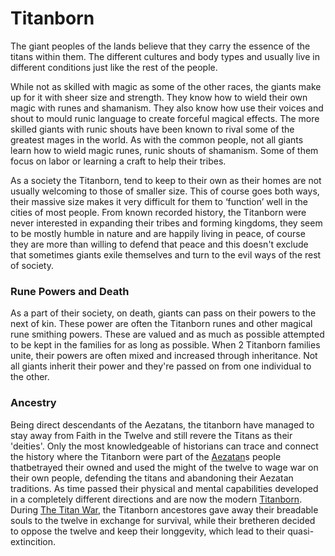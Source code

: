 # Titanborn

The giant  peoples of the lands believe that they carry the essence of the titans within them. The different cultures and body types and usually live in different conditions just like the rest of the people.

While not as skilled with magic as some of the other races, the giants make up for it with sheer size and strength. They know how to wield their own magic with runes and shamanism. They also know how use their voices and shout to mould runic language to create forceful magical effects. The more skilled giants with runic shouts have been known to rival some of the greatest mages in the world. As with the common people, not all giants learn how to wield magic runes, runic shouts of shamanism. Some of them focus on labor or learning a craft to help their tribes.

As a society the Titanborn, tend to keep to their own as their homes are not usually welcoming to those of smaller size. This of course goes both ways, their massive size makes it very  difficult for them to ‘function’ well in the cities of most people. From known recorded history, the Titanborn were never interested in expanding their tribes and forming kingdoms, they seem to be mostly humble in nature and are happily living in peace, of course they are more than willing to defend that peace and this doesn't exclude that sometimes giants exile themselves and turn to the evil ways of the rest of society.

### Rune Powers and Death

As a part of their society, on death, giants can pass on their powers to the next of kin. These power are often the Titanborn runes and other magical rune smithing powers. These are valued and as much as possible attempted to be kept in the families for as long as possible. When 2 Titanborn families unite, their powers are often mixed and increased through inheritance. Not all giants inherit their power and they're passed on from one individual to the other.

### Ancestry

Being direct descendants of the Aezatans, the titanborn have managed to stay away from Faith in the Twelve and still revere the Titans as their 'deities'. Only the most knowledgeable of historians can trace and connect the history where the Titanborn were part of the [Aezatan](Aezatan%203da707b77610408784cd1bdfc44fe23f.md)s people thatbetrayed their owned and used the might of the twelve to wage war on their own people, defending the titans and abandoning their Aezatan traditions. As time passed their physical and mental capabilities developed in a completely different directions and are now the modern [Titanborn](Titanborn%20cfc56316494e4efeb581fb61e10eabab.md). During [The Titan War](The%20Titan%20War%204b93790f498a457a9172f0b2adb5afc6.md), the Titanborn ancestores gave away their breadable souls to the twelve in exchange for survival, while their bretheren decided to oppose the twelve and keep their longgevity, which lead to their quasi-extincition.